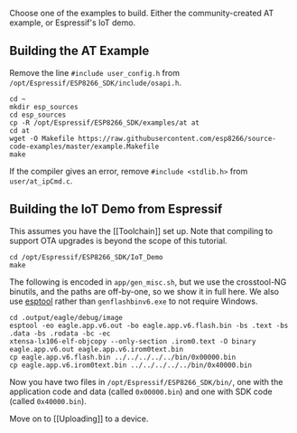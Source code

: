 Choose one of the examples to build. Either the community-created AT example, or Espressif's IoT demo.

Building the AT Example
-----------------------
Remove the line `#include user_config.h` from `/opt/Espressif/ESP8266_SDK/include/osapi.h`.
```
cd ~
mkdir esp_sources
cd esp_sources
cp -R /opt/Espressif/ESP8266_SDK/examples/at at
cd at
wget -O Makefile https://raw.githubusercontent.com/esp8266/source-code-examples/master/example.Makefile
make
```
If the compiler gives an error, remove `#include <stdlib.h>` from `user/at_ipCmd.c`.

Building the IoT Demo from Espressif
------------------------------------
This assumes you have the [[Toolchain]] set up. Note that compiling to support OTA upgrades is beyond the scope of this tutorial.

```
cd /opt/Espressif/ESP8266_SDK/IoT_Demo
make
```

The following is encoded in `app/gen_misc.sh`, but we use the crosstool-NG binutils, and the paths are off-by-one, so we show it in full here. We also use [esptool](https://github.com/tommie/esptool-ck) rather than `genflashbinv6.exe` to not require Windows.

```
cd .output/eagle/debug/image
esptool -eo eagle.app.v6.out -bo eagle.app.v6.flash.bin -bs .text -bs .data -bs .rodata -bc -ec
xtensa-lx106-elf-objcopy --only-section .irom0.text -O binary eagle.app.v6.out eagle.app.v6.irom0text.bin
cp eagle.app.v6.flash.bin ../../../../../bin/0x00000.bin
cp eagle.app.v6.irom0text.bin ../../../../../bin/0x40000.bin
```

Now you have two files in `/opt/Espressif/ESP8266_SDK/bin/`, one with the application code and data (called `0x00000.bin`) and one with SDK code (called `0x40000.bin`).

Move on to [[Uploading]] to a device.
